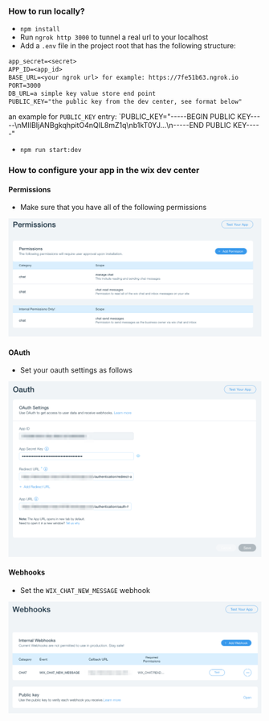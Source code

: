 ### How to run locally?

* `npm install`
* Run `ngrok http 3000` to tunnel a real url to your localhost
* Add a `.env` file in the project root that has the following structure:
```$xslt
app_secret=<secret>
APP_ID=<app_id>
BASE_URL=<your ngrok url> for example: https://7fe51b63.ngrok.io
PORT=3000
DB_URL=a simple key value store end point
PUBLIC_KEY="the public key from the dev center, see format below"
```

an example for `PUBLIC_KEY` entry:
`PUBLIC_KEY="-----BEGIN PUBLIC KEY-----\nMIIBIjANBgkqhpitO4nQIL8mZ1q\nb1kT0YJ...\n-----END PUBLIC KEY-----"

* `npm run start:dev`


### How to configure your app in the wix dev center

#### Permissions

* Make sure that you have all of the following permissions

![permissions](src/docs/images/permissions.png)


#### OAuth

* Set your oauth settings as follows

![permissions](src/docs/images/oauth.png)


#### Webhooks

* Set the `WIX_CHAT_NEW_MESSAGE` webhook

![permissions](src/docs/images/webhooks.png)


